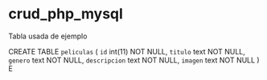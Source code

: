 # crud_php_mysql
Tabla usada de ejemplo

CREATE TABLE `peliculas` (
  `id` int(11) NOT NULL,
  `titulo` text NOT NULL,
  `genero` text NOT NULL,
  `descripcion` text NOT NULL,
  `imagen` text NOT NULL
) E
